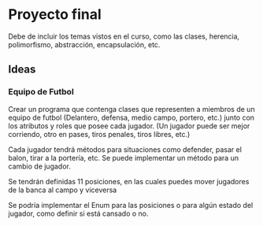 # Proyecto final
Debe de incluir los temas vistos en el curso, como las clases, herencia, polimorfismo, abstracción, encapsulación, etc.

## Ideas
### Equipo de Futbol
Crear un programa que contenga clases que representen a miembros de un equipo de futbol (Delantero, defensa, medio campo, portero, etc.) junto con los atributos y roles que posee cada jugador. (Un jugador puede ser mejor corriendo, otro en pases, tiros penales, tiros libres, etc.)

Cada jugador tendrá métodos para situaciones como defender, pasar el balon, tirar a la portería, etc.
Se puede implementar un método para un cambio de jugador.

Se tendrán definidas 11 posiciones, en las cuales puedes mover jugadores de la banca al campo y viceversa

Se podría implementar el Enum para las posiciones o para algún estado del jugador, como definir si está cansado o no.
